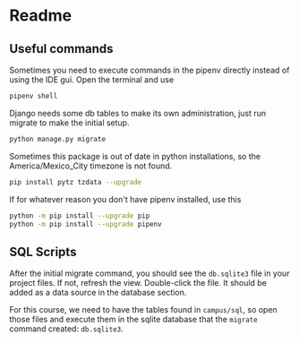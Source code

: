 Readme
======

Useful commands
---------------

Sometimes you need to execute commands in the pipenv directly instead of using the IDE gui. Open the terminal and use

```sh
pipenv shell
```

Django needs some db tables to make its own administration, just run migrate to make the initial setup.

```sh
python manage.py migrate
```

Sometimes this package is out of date in python installations, so the America/Mexico_City timezone is not found.

```sh
pip install pytz tzdata --upgrade
```

If for whatever reason you don't have pipenv installed, use this

```sh
python -m pip install --upgrade pip
python -m pip install --upgrade pipenv
```

SQL Scripts
-----------

After the initial migrate command, you should see the `db.sqlite3` file in your project files. If not, refresh the view.
Double-click the file. It should be added as a data source in the database section.

For this course, we need to have the tables found in `campus/sql`, so open those files and execute them in the sqlite
database that the `migrate` command created: `db.sqlite3`.
